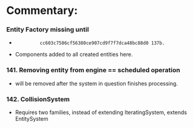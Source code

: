# Commentary:

### Entity Factory missing until
*              cc603c7586cf56380ce907cd9f7f7dca48bc88d0 137b.
*  Components added to all created entities here.

### 141. Removing entity from engine == scheduled operation
* will be removed after the system in question finishes processing.

### 142. CollisionSystem
* Requires two families, instead of extending IteratingSystem, extends EntitySystem
